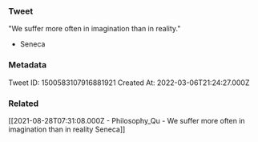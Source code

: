 ### Tweet
"We suffer more often in imagination than in reality."

- Seneca

### Metadata
Tweet ID: 1500583107916881921
Created At: 2022-03-06T21:24:27.000Z

### Related
[[2021-08-28T07:31:08.000Z - Philosophy_Qu - We suffer more often in imagination than in reality Seneca]]

